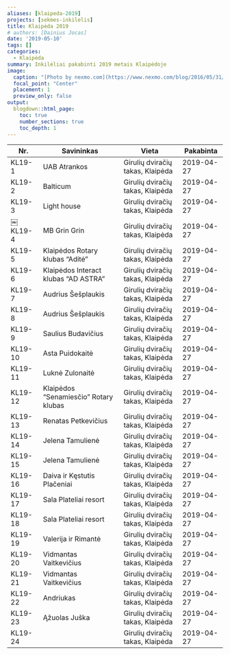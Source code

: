 ```yaml
---
aliases: [klaipeda-2019]
projects: [sekmes-inkilelis]
title: Klaipėda 2019
# authors: [Dainius Jocas]
date: '2019-05-10'
tags: []
categories:
  - Klaipėda
summary: Inkilėliai pakabinti 2019 metais Klaipėdoje
image:
  caption: "[Photo by nexmo.com](https://www.nexmo.com/blog/2016/05/31/building-sms-google-sheets-application-aws-lambda-dr)"
  focal_point: "Center"
  placement: 1
  preview_only: false
output:
  blogdown::html_page:
    toc: true
    number_sections: true
    toc_depth: 1
---
```

| Nr. | Savininkas | Vieta | Pakabinta |
|-----|------------|-------|------|
|KL19-1|UAB Atrankos|Girulių dviračių takas, Klaipėda|2019-04-27|                              
|KL19-2|Balticum|Girulių dviračių takas, Klaipėda|2019-04-27|                                  
|KL19-3|Light house|Girulių dviračių takas, Klaipėda|2019-04-27|                               
|￼KL19-4|MB Grin Grin|Girulių dviračių takas, Klaipėda|2019-04-27|                             
|KL19-5|Klaipėdos Rotary klubas “Aditė”|Girulių dviračių takas, Klaipėda|2019-04-27|           
|KL19-6|Klaipėdos Interact klubas “AD ASTRA”|Girulių dviračių takas, Klaipėda|2019-04-27|      
|KL19-7|Audrius Šešplaukis|Girulių dviračių takas, Klaipėda|2019-04-27|                        
|KL19-8|Audrius Šešplaukis|Girulių dviračių takas, Klaipėda|2019-04-27|                        
|KL19-9|Saulius Budavičius|Girulių dviračių takas, Klaipėda|2019-04-27|                        
|KL19-10|Asta Puidokaitė|Girulių dviračių takas, Klaipėda|2019-04-27|                          
|KL19-11|Luknė Zulonaitė|Girulių dviračių takas, Klaipėda|2019-04-27|                          
|KL19-12|Klaipėdos “Senamiesčio” Rotary klubas|Girulių dviračių takas, Klaipėda|2019-04-27|    
|KL19-13|Renatas Petkevičius|Girulių dviračių takas, Klaipėda|2019-04-27|                      
|KL19-14|Jelena Tamulienė|Girulių dviračių takas, Klaipėda|2019-04-27|                         
|KL19-15|Jelena Tamulienė|Girulių dviračių takas, Klaipėda|2019-04-27|                         
|KL19-16|Daiva ir Kęstutis Plačeniai|Girulių dviračių takas, Klaipėda|2019-04-27|              
|KL19-17|Sala Plateliai resort|Girulių dviračių takas, Klaipėda|2019-04-27|                    
|KL19-18|Sala Plateliai resort|Girulių dviračių takas, Klaipėda|2019-04-27|                    
|KL19-19|Valerija ir Rimantė|Girulių dviračių takas, Klaipėda|2019-04-27|                      
|KL19-20|Vidmantas Vaitkevičius|Girulių dviračių takas, Klaipėda|2019-04-27|                   
|KL19-21|Vidmantas Vaitkevičius|Girulių dviračių takas, Klaipėda|2019-04-27|                   
|KL19-22|Andriukas|Girulių dviračių takas, Klaipėda|2019-04-27|                                
|KL19-23|Ąžuolas Juška|Girulių dviračių takas, Klaipėda|2019-04-27|                            
|KL19-24||Girulių dviračių takas, Klaipėda|2019-04-27|                                        
